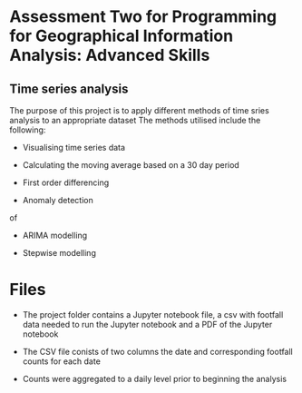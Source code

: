 # Assessment Two for Programming for Geographical Information Analysis: Advanced Skills


## Time series analysis

The purpose of this project is to apply different methods of time sries analysis to an appropriate dataset
The methods utilised include the following:

- Visualising time series data


- Calculating the moving average based on a 30 day period


- First order differencing


- Anomaly detection

of
- ARIMA modelling


- Stepwise modelling


# Files

- The project folder contains a Jupyter notebook file, a csv with footfall data needed to run the Jupyter notebook and a PDF of the Jupyter notebook


- The CSV file conists of two columns the date and corresponding footfall counts for each date


- Counts were aggregated to a daily level prior to beginning the analysis




